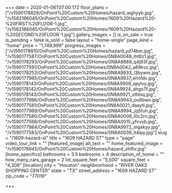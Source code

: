 +++
date = 2020-01-06T07:00:17Z
floor_plans = ["/v1590178829/OnPoint%20Custom%20Homes/hazard_wghyyb.jpg", "/v1562186045/OnPoint%20Custom%20Homes/1609%20Hazard%20-%20FIRST%20FLOOR-1.jpg", "/v1562186045/OnPoint%20Custom%20Homes/1609%20Hazard%20-%20SECOND%20FLOOR-1.jpg"]
gallery_images = []
is_on_sale = true
is_pending = false
is_sold = false
layout = "home-single"
page_kind = "home"
price = "1,749,999"
progress_images = ["/v1590178810/OnPoint%20Custom%20Homes/hazard_yd74bm.jpg", "/v1590177587/OnPoint%20Custom%20Homes/0N8A0048_iht8z1.jpg", "/v1590178293/OnPoint%20Custom%20Homes/0N8A9889_q4j93f.jpg", "/v1590177591/OnPoint%20Custom%20Homes/0N8A0042_a69kvz.jpg", "/v1590178253/OnPoint%20Custom%20Homes/0N8A9933_l3bywm.jpg", "/v1590177985/OnPoint%20Custom%20Homes/0N8A9937_ehnfdv.jpg", "/v1590178143/OnPoint%20Custom%20Homes/0N8A9909_xpylvy.jpg", "/v1590178142/OnPoint%20Custom%20Homes/0N8A9924_ahgo7f.jpg", "/v1590178143/OnPoint%20Custom%20Homes/0N8A9921_xthlsq.jpg", "/v1590177986/OnPoint%20Custom%20Homes/0N8A9943_ou6bwn.jpg", "/v1590177581/OnPoint%20Custom%20Homes/0N8A0021_daaytl.jpg", "/v1590177989/OnPoint%20Custom%20Homes/0N8A9994_jq5fuh.jpg", "/v1590177580/OnPoint%20Custom%20Homes/0N8A0006_l0c2rn.jpg", "/v1590177568/OnPoint%20Custom%20Homes/0N8A0015_yfvvsb.jpg", "/v1590177984/OnPoint%20Custom%20Homes/0N8A9972_mgxkyy.jpg", "/v1590177583/OnPoint%20Custom%20Homes/0N8A0036_it4ipy.jpg"]
slug = "/1609-hazard-st"
title = "1609 HAZARD ST"
type = "page"
video_tour_link = ""
[featured_image]
alt_text = ""
home_featured_image = "/v1590178945/OnPoint%20Custom%20Homes/hazard_zhlfiv.jpg"
[home_specifics]
bathrooms = 3.5
bedrooms = 4
description_of_home = ""
how_many_cars_garage = 2
lot_square_feet = "5,500"
square_feet = "4,308"
[location]
city = "Houston"
neighboorhood = "RIVER OAKS SHOPPING CENTER"
state = "TX"
street_address = "1609 HAZARD ST"
zip_code = "77019"

+++
